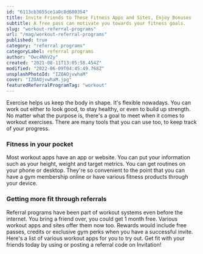 ```yaml
---
id: "6113cb3655ce1a0c8d680354"
title: Invite Friends to These Fitness Apps and Sites, Enjoy Bonuses
subtitle: A free pass can motivate you towards your fitness goals.
slug: "workout-referral-programs"
url: "/mag/workout-referral-programs"
published: true
category: "referral programs"
categoryLabel: referral programs
author: "Owc4NhV2y"
created: "2021-08-11T13:05:58.454Z"
modified: "2022-06-09T04:45:49.768Z"
unsplashPhotoId: "IZOAOjvwhaM"
cover: "IZOAOjvwhaM.jpg"
featuredReferralProgramTag: "workout"
---
```

Exercise helps us keep the body in shape. It's flexible nowadays. You can work out either to look good, to stay healthy, or even to build up strength. No matter what the purpose is, there's a goal to meet when it comes to workout exercises. There are many tools that you can use too, to keep track of your progress.

### **Fitness in your pocket**

Most workout apps have an app or website. You can put your information such as your height, weight and target metrics. You can get routines on your phone or desktop. They're so convenient to the point that you can have a gym membership online or have various fitness products through your device.

### **Getting more fit through referrals**

Referral programs have been part of workout systems even before the internet. You bring a friend over, you could get 1 month free. Various workout apps and sites offer them now too. Rewards would include free passes, credits or exclusive gym perks when you have a successful invite. Here's a list of various workout apps for you to try out. Get fit with your friends today by using or posting a referral code on Invitation!
